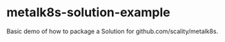 # metalk8s-solution-example
Basic demo of how to package a Solution for github.com/scality/metalk8s.
